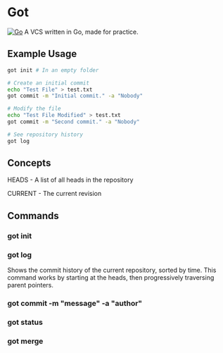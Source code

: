 # Got
[![Go](https://github.com/rameshvarun/got/actions/workflows/go.yml/badge.svg)](https://github.com/rameshvarun/got/actions/workflows/go.yml)
A VCS written in Go, made for practice.

## Example Usage
```bash
got init # In an empty folder

# Create an initial commit
echo "Test File" > test.txt
got commit -m "Initial commit." -a "Nobody"

# Modify the file
echo "Test File Modified" > test.txt
got commit -m "Second commit." -a "Nobody"

# See repository history
got log
```

## Concepts
HEADS - A list of all heads in the repository

CURRENT - The current revision

## Commands
### got init
### got log
Shows the commit history of the current repository, sorted by time. This command works by starting at the heads, then progressively traversing parent pointers.

### got commit -m "message" -a "author"
### got status
### got merge
